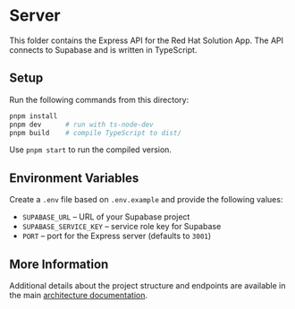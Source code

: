 # Server

This folder contains the Express API for the Red Hat Solution App. The API connects to Supabase and is written in TypeScript.

## Setup

Run the following commands from this directory:

```bash
pnpm install
pnpm dev      # run with ts-node-dev
pnpm build    # compile TypeScript to dist/
```

Use `pnpm start` to run the compiled version.

## Environment Variables

Create a `.env` file based on `.env.example` and provide the following values:

- `SUPABASE_URL` – URL of your Supabase project
- `SUPABASE_SERVICE_KEY` – service role key for Supabase
- `PORT` – port for the Express server (defaults to `3001`)

## More Information

Additional details about the project structure and endpoints are available in the main [architecture documentation](../docs/architecture.md).

